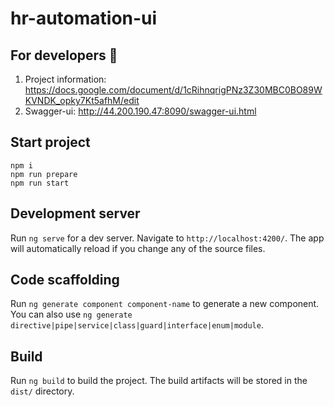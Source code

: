 # hr-automation-ui

## For developers :vampire:

1. Project information: https://docs.google.com/document/d/1cRihnqrigPNz3Z30MBC0BO89WKVNDK_opky7Kt5afhM/edit
2. Swagger-ui: http://44.200.190.47:8090/swagger-ui.html

## Start project

```
npm i
npm run prepare
npm run start

```

## Development server

Run `ng serve` for a dev server. Navigate to `http://localhost:4200/`. The app will automatically reload if you change any of the source files.

## Code scaffolding

Run `ng generate component component-name` to generate a new component. You can also use `ng generate directive|pipe|service|class|guard|interface|enum|module`.

## Build

Run `ng build` to build the project. The build artifacts will be stored in the `dist/` directory.
